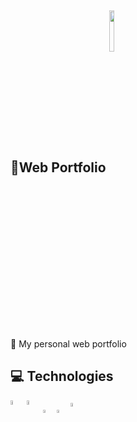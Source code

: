 <h2>
    📁Web Portfolio
    <img width="13%" style="vertical-align:middle" src="https://badgen.net/badge/status/ongoing/red" />
</h2>

📝 My personal web portfolio

## 💻 Technologies

<p align="left">
    <img width="4.4%" align="center" src="https://www.svgrepo.com/show/452092/react.svg">
    <img width="4.4%" align="center" src="https://www.svgrepo.com/show/354431/tailwindcss-icon.svg">
    <img width="3.6%" align="center" src="https://www.svgrepo.com/show/349419/javascript.svg">
    <img width="3.6%" align="center" src="https://www.apachefriends.org/images/xampp-logo-ac950edf.svg">
    <img width="4.2%" align="center" src="https://www.svgrepo.com/show/452129/vs-code.svg">
</p>
